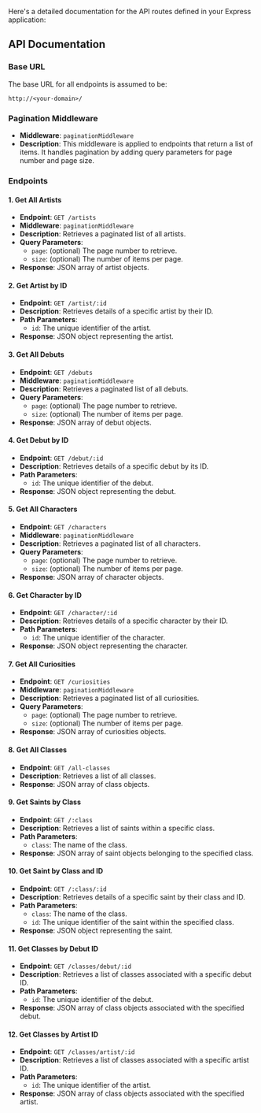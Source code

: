 Here's a detailed documentation for the API routes defined in your Express application:

## API Documentation

### Base URL
The base URL for all endpoints is assumed to be:
```
http://<your-domain>/
```

### Pagination Middleware
- **Middleware**: `paginationMiddleware`
- **Description**: This middleware is applied to endpoints that return a list of items. It handles pagination by adding query parameters for page number and page size.

### Endpoints

#### 1. Get All Artists
- **Endpoint**: `GET /artists`
- **Middleware**: `paginationMiddleware`
- **Description**: Retrieves a paginated list of all artists.
- **Query Parameters**:
  - `page`: (optional) The page number to retrieve.
  - `size`: (optional) The number of items per page.
- **Response**: JSON array of artist objects.

#### 2. Get Artist by ID
- **Endpoint**: `GET /artist/:id`
- **Description**: Retrieves details of a specific artist by their ID.
- **Path Parameters**:
  - `id`: The unique identifier of the artist.
- **Response**: JSON object representing the artist.

#### 3. Get All Debuts
- **Endpoint**: `GET /debuts`
- **Middleware**: `paginationMiddleware`
- **Description**: Retrieves a paginated list of all debuts.
- **Query Parameters**:
  - `page`: (optional) The page number to retrieve.
  - `size`: (optional) The number of items per page.
- **Response**: JSON array of debut objects.

#### 4. Get Debut by ID
- **Endpoint**: `GET /debut/:id`
- **Description**: Retrieves details of a specific debut by its ID.
- **Path Parameters**:
  - `id`: The unique identifier of the debut.
- **Response**: JSON object representing the debut.

#### 5. Get All Characters
- **Endpoint**: `GET /characters`
- **Middleware**: `paginationMiddleware`
- **Description**: Retrieves a paginated list of all characters.
- **Query Parameters**:
  - `page`: (optional) The page number to retrieve.
  - `size`: (optional) The number of items per page.
- **Response**: JSON array of character objects.

#### 6. Get Character by ID
- **Endpoint**: `GET /character/:id`
- **Description**: Retrieves details of a specific character by their ID.
- **Path Parameters**:
  - `id`: The unique identifier of the character.
- **Response**: JSON object representing the character.

#### 7. Get All Curiosities
- **Endpoint**: `GET /curiosities`
- **Middleware**: `paginationMiddleware`
- **Description**: Retrieves a paginated list of all curiosities.
- **Query Parameters**:
  - `page`: (optional) The page number to retrieve.
  - `size`: (optional) The number of items per page.
- **Response**: JSON array of curiosities objects.

#### 8. Get All Classes
- **Endpoint**: `GET /all-classes`
- **Description**: Retrieves a list of all classes.
- **Response**: JSON array of class objects.

#### 9. Get Saints by Class
- **Endpoint**: `GET /:class`
- **Description**: Retrieves a list of saints within a specific class.
- **Path Parameters**:
  - `class`: The name of the class.
- **Response**: JSON array of saint objects belonging to the specified class.

#### 10. Get Saint by Class and ID
- **Endpoint**: `GET /:class/:id`
- **Description**: Retrieves details of a specific saint by their class and ID.
- **Path Parameters**:
  - `class`: The name of the class.
  - `id`: The unique identifier of the saint within the specified class.
- **Response**: JSON object representing the saint.

#### 11. Get Classes by Debut ID
- **Endpoint**: `GET /classes/debut/:id`
- **Description**: Retrieves a list of classes associated with a specific debut ID.
- **Path Parameters**:
  - `id`: The unique identifier of the debut.
- **Response**: JSON array of class objects associated with the specified debut.

#### 12. Get Classes by Artist ID
- **Endpoint**: `GET /classes/artist/:id`
- **Description**: Retrieves a list of classes associated with a specific artist ID.
- **Path Parameters**:
  - `id`: The unique identifier of the artist.
- **Response**: JSON array of class objects associated with the specified artist.
